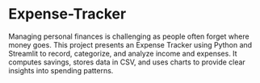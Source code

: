 # Expense-Tracker
Managing personal finances is challenging as people often forget where money goes. This project presents an Expense Tracker using Python and Streamlit to record, categorize, and analyze income and expenses. It computes savings, stores data in CSV, and uses charts to provide clear insights into spending patterns.
